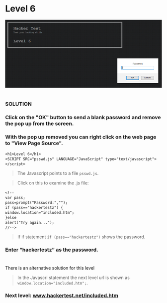 # Level 6

![Alt text](level6.PNG?raw=true)

#
### SOLUTION
 
### Click on the "OK" button to send a blank password and remove the pop up from the screen.
### With the pop up removed you can right click on the web page to "View Page Source".

	<h1>Level 6</h1>
	<SCRIPT SRC="psswd.js" LANGUAGE="JavaScript" type="text/javascript"></script>

> The Javascript points to a file `psswd.js`.

> Click on this to examine the .js file:

	<!--
	var pass;
	pass=prompt("Password:","");
	if (pass=="hackertestz") {
	window.location="included.htm";
	}else 
	alert("Try again...");
	//-->

> If if statement `if (pass=="hackertestz")` shows the password.

### Enter “hackertestz” as the password.

#
There is an alternative solution for this level

> In the Javascri statement the next level url is shown as `window.location="included.htm";`.

### Next level: www.hackertest.net/included.htm
